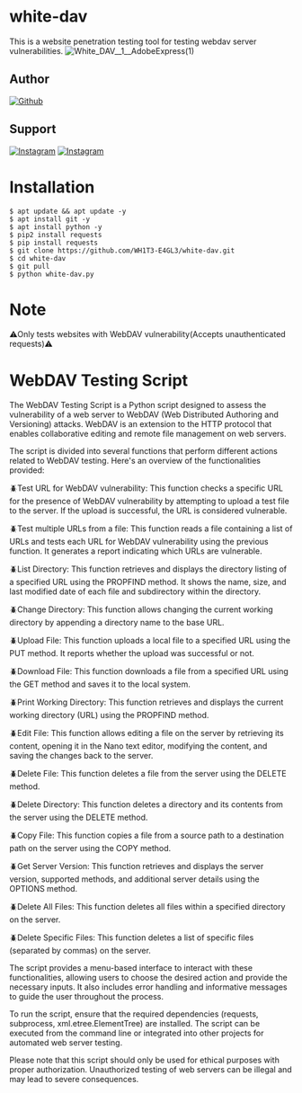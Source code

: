 # white-dav
This is a website penetration testing tool for testing webdav server vulnerabilities.
![White_DAV__1__AdobeExpress(1)](https://github.com/WH1T3-E4GL3/white-dav/assets/118425907/2ad5c567-2982-4c1f-8bd2-0d62a08a1f8d)



## Author
<a href="https://github.com/WH1T3-E4GL3"><img title="Github" src="https://img.shields.io/badge/WH1T3-E4GL3-brightgreen?style=for-the-badge&logo=github"></a>
## Support
[![Instagram](https://img.shields.io/badge/TELEGRAM-red?style=for-the-badge&logo=telegram)](https://t.me/Ka_KsHi_HaTaKe)       [![Instagram](https://img.shields.io/badge/INSTAGRAM-FOLLOW-green?style=for-the-badge&logo=instagram)](https://www.instagram.com/_vladimir_putin.___/?igshid=YmMyMTA2M2Y=)


# Installation
    $ apt update && apt update -y
    $ apt install git -y
    $ apt install python -y
    $ pip2 install requests
    $ pip install requests
    $ git clone https://github.com/WH1T3-E4GL3/white-dav.git
    $ cd white-dav
    $ git pull
    $ python white-dav.py
    
    
# Note

⚠️Only tests websites with WebDAV vulnerability(Accepts unauthenticated requests)⚠️ 


# WebDAV Testing Script

The WebDAV Testing Script is a Python script designed to assess the vulnerability of a web server to WebDAV (Web Distributed Authoring and Versioning) attacks. WebDAV is an extension to the HTTP protocol that enables collaborative editing and remote file management on web servers.

The script is divided into several functions that perform different actions related to WebDAV testing. Here's an overview of the functionalities provided:

🪲Test URL for WebDAV vulnerability: This function checks a specific URL for the presence of WebDAV vulnerability by attempting to upload a test file to the server. If the upload is successful, the URL is considered vulnerable.

🪲Test multiple URLs from a file: This function reads a file containing a list of URLs and tests each URL for WebDAV vulnerability using the previous function. It generates a report indicating which URLs are vulnerable.

🪲List Directory: This function retrieves and displays the directory listing of a specified URL using the PROPFIND method. It shows the name, size, and last modified date of each file and subdirectory within the directory.

🪲Change Directory: This function allows changing the current working directory by appending a directory name to the base URL.

🪲Upload File: This function uploads a local file to a specified URL using the PUT method. It reports whether the upload was successful or not.

🪲Download File: This function downloads a file from a specified URL using the GET method and saves it to the local system.

🪲Print Working Directory: This function retrieves and displays the current working directory (URL) using the PROPFIND method.

🪲Edit File: This function allows editing a file on the server by retrieving its content, opening it in the Nano text editor, modifying the content, and saving the changes back to the server.

🪲Delete File: This function deletes a file from the server using the DELETE method.

🪲Delete Directory: This function deletes a directory and its contents from the server using the DELETE method.

🪲Copy File: This function copies a file from a source path to a destination path on the server using the COPY method.

🪲Get Server Version: This function retrieves and displays the server version, supported methods, and additional server details using the OPTIONS method.

🪲Delete All Files: This function deletes all files within a specified directory on the server.

🪲Delete Specific Files: This function deletes a list of specific files (separated by commas) on the server.

The script provides a menu-based interface to interact with these functionalities, allowing users to choose the desired action and provide the necessary inputs. It also includes error handling and informative messages to guide the user throughout the process.

To run the script, ensure that the required dependencies (requests, subprocess, xml.etree.ElementTree) are installed. The script can be executed from the command line or integrated into other projects for automated web server testing.

Please note that this script should only be used for ethical purposes with proper authorization. Unauthorized testing of web servers can be illegal and may lead to severe consequences.
